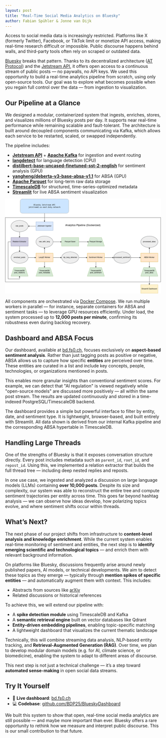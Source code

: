 ```yaml
---
layout: post
title: "Real-Time Social Media Analytics on Bluesky"
author: Fabian Spühler & Jonne van Dijk
---
```


Access to social media data is increasingly restricted. Platforms like X (formerly Twitter), Facebook, or TikTok limit or monetize API access, making real-time research difficult or impossible. Public discourse happens behind walls, and third-party tools often rely on scraped or outdated data.

[Bluesky](https://blueskyweb.xyz/) breaks that pattern. Thanks to its decentralized architecture ([AT Protocol](https://atproto.com/)) and the [Jetstream API](https://github.com/bluesky-social/atproto/tree/main/packages/api), it offers open access to a continuous stream of public posts — no paywalls, no API keys. We used this opportunity to build a real-time analytics pipeline from scratch, using only open-source tools. Our goal was to explore what becomes possible when you regain full control over the data — from ingestion to visualization.

## Our Pipeline at a Glance

We designed a modular, containerized system that ingests, enriches, stores, and visualizes millions of Bluesky posts per day. It supports near real-time performance while remaining scalable and fault-tolerant. The architecture is built around decoupled components communicating via Kafka, which allows each service to be restarted, scaled, or swapped independently.

The pipeline includes:

- [**Jetstream API**](https://github.com/bluesky-social/jetstream) + [**Apache Kafka**](https://kafka.apache.org/) for ingestion and event routing  
- [**langdetect**](https://pypi.org/project/langdetect/) for language detection (CPU)  
- [**distilbert-base-uncased-finetuned-sst-2-english**](https://huggingface.co/distilbert-base-uncased-finetuned-sst-2-english) for sentiment analysis (GPU)  
- [**yangheng/deberta-v3-base-absa-v1.1**](https://huggingface.co/yangheng/deberta-v3-base-absa-v1.1) for ABSA (GPU)  
- [**Apache Parquet**](https://parquet.apache.org/) for long-term raw data storage  
- [**TimescaleDB**](https://www.timescale.com/) for structured, time-series-optimized metadata  
- [**Streamlit**](https://streamlit.io/) for live ABSA sentiment visualization

![Architecture](../assets/img/2025-05-31-group9-architecture.png)

All components are orchestrated via [Docker Compose](https://docs.docker.com/compose/). We run multiple workers in parallel — for instance, separate containers for ABSA and sentiment tasks — to leverage GPU resources efficiently. Under load, the system processed up to **12,000 posts per minute**, confirming its robustness even during backlog recovery.

## Dashboard and ABSA Focus

Our dashboard, available at [bd.fs0.ch](https://bd.fs0.ch), focuses exclusively on **aspect-based sentiment analysis**. Rather than just tagging posts as positive or negative, ABSA allows us to capture how specific **entities** are perceived over time. These entities are curated in a list and include key concepts, people, technologies, or organizations mentioned in posts.

This enables more granular insights than conventional sentiment scores. For example, we can detect that "AI regulation" is viewed negatively while "open-source models" are discussed more positively — all within the same post stream. The results are updated continuously and stored in a time-indexed PostgreSQL/TimescaleDB backend.

The dashboard provides a simple but powerful interface to filter by entity, date, and sentiment type. It is lightweight, browser-based, and built entirely with Streamlit. All data shown is derived from our internal Kafka pipeline and the corresponding ABSA hypertable in TimescaleDB.

## Handling Large Threads

One of the strengths of Bluesky is that it exposes conversation structure directly. Every post includes metadata such as `parent_id`, `root_id`, and `repost_id`. Using this, we implemented a relation extractor that builds the full thread tree — including deep nested replies and reposts.

In one use case, we ingested and analyzed a discussion on large language models (LLMs) containing **over 10,000 posts**. Despite its size and complexity, our system was able to reconstruct the entire tree and compute sentiment trajectories per entity across time. This goes far beyond hashtag analysis — we can observe how ideas develop, how polarizing topics evolve, and where sentiment shifts occur within threads.

## What’s Next?

The next phase of our project shifts from infrastructure to **content-level analysis and knowledge enrichment**. While the current system enables real-time monitoring of sentiment and entities, the next step is to **identify emerging scientific and technological topics** — and enrich them with relevant background information.

On platforms like Bluesky, discussions frequently arise around newly published papers, AI models, or technical developments. We aim to detect these topics as they emerge — typically through **mention spikes of specific entities** — and automatically augment them with context. This includes:

- Abstracts from sources like [arXiv](https://arxiv.org/)  
- Related discussions or historical references

To achieve this, we will extend our pipeline with:

- A **spike detection module** using TimescaleDB and Kafka  
- A **semantic retrieval engine** built on vector databases like Qdrant  
- **Entity-driven embedding pipelines**, enabling topic-specific matching  
- A lightweight dashboard that visualizes the current thematic landscape

Technically, this will combine streaming data analysis, NLP-based entity tracking, and **Retrieval-Augmented Generation (RAG)**. Over time, we plan to develop modular domain models (e.g. for AI, climate science, or biomedicine), enabling the system to adapt to different areas of discourse.

This next step is not just a technical challenge — it’s a step toward **automated sense-making** in open social data streams.


## Try It Yourself

- 🔎 **Live dashboard**: [bd.fs0.ch](https://bd.fs0.ch)  
- 💻 **Codebase**: [github.com/BDP25/BlueskyDashboard](https://github.com/BDP25/BlueskyDashboard)

We built this system to show that open, real-time social media analytics are still possible — and maybe more important than ever. Bluesky offers a rare opportunity to rethink how we measure and interpret public discourse. This is our small contribution to that future.
